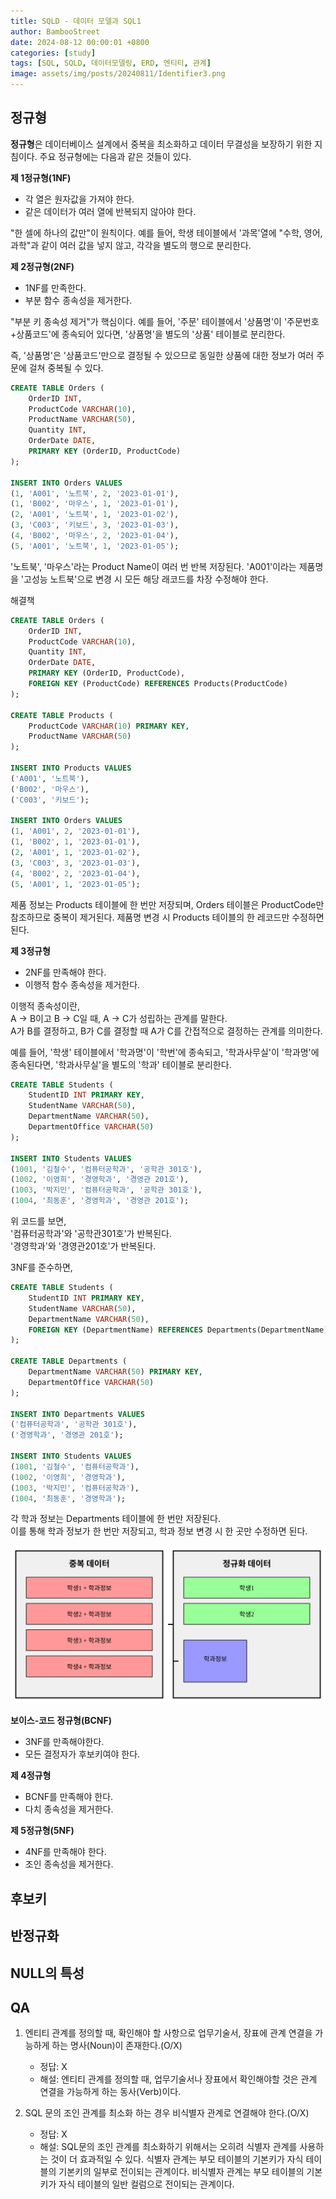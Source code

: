 ```yaml
---
title: SQLD - 데이터 모델과 SQL1
author: BambooStreet
date: 2024-08-12 00:00:01 +0800
categories: [study]
tags: [SQL, SQLD, 데이터모델링, ERD, 엔티티, 관계]
image: assets/img/posts/20240811/Identifier3.png
---
```


## 정규형
**정규형**은 데이터베이스 설계에서 중복을 최소화하고 데이터 무결성을 보장하기 위한 지침이다. 주요 정규형에는 다음과 같은 것들이 있다.

**제 1정규형(1NF)**
* 각 열은 원자값을 가져야 한다.
* 같은 데이터가 여러 열에 반복되지 않아야 한다.

"한 셀에 하나의 값만"이 원칙이다. 예를 들어, 학생 테이블에서 '과목'열에 "수학, 영어, 과학"과 같이 여러 값을 넣지 않고, 각각을 별도의 행으로 분리한다.

**제 2정규형(2NF)**
* 1NF를 만족한다.
* 부분 함수 종속성을 제거한다.

"부분 키 종속성 제거"가 핵심이다. 예를 들어, '주문' 테이블에서 '상품명'이 '주문번호+상품코드'에 종속되어 있다면, '상품명'을 별도의 '상품' 테이블로 분리한다. 


즉, '상품명'은 '상품코드'만으로 결정될 수 있으므로 동일한 상품에 대한 정보가 여러 주문에 걸쳐 중복될 수 있다. 


```sql
CREATE TABLE Orders (
    OrderID INT,
    ProductCode VARCHAR(10),
    ProductName VARCHAR(50),
    Quantity INT,
    OrderDate DATE,
    PRIMARY KEY (OrderID, ProductCode)
);

INSERT INTO Orders VALUES
(1, 'A001', '노트북', 2, '2023-01-01'),
(1, 'B002', '마우스', 1, '2023-01-01'),
(2, 'A001', '노트북', 1, '2023-01-02'),
(3, 'C003', '키보드', 3, '2023-01-03'),
(4, 'B002', '마우스', 2, '2023-01-04'),
(5, 'A001', '노트북', 1, '2023-01-05');
```

'노트북', '마우스'라는 Product Name이 여러 번 반복 저장된다.
'A001'이라는 제품명을 '고성능 노트북'으로 변경 시 모든 해당 래코드를 차장 수정해야 한다.


해결책

```sql
CREATE TABLE Orders (
    OrderID INT,
    ProductCode VARCHAR(10),
    Quantity INT,
    OrderDate DATE,
    PRIMARY KEY (OrderID, ProductCode),
    FOREIGN KEY (ProductCode) REFERENCES Products(ProductCode)
);

CREATE TABLE Products (
    ProductCode VARCHAR(10) PRIMARY KEY,
    ProductName VARCHAR(50)
);

INSERT INTO Products VALUES
('A001', '노트북'),
('B002', '마우스'),
('C003', '키보드');

INSERT INTO Orders VALUES
(1, 'A001', 2, '2023-01-01'),
(1, 'B002', 1, '2023-01-01'),
(2, 'A001', 1, '2023-01-02'),
(3, 'C003', 3, '2023-01-03'),
(4, 'B002', 2, '2023-01-04'),
(5, 'A001', 1, '2023-01-05');
```

제품 정보는 Products 테이블에 한 번만 저장되며, Orders 테이블은 ProductCode만 참조하므로 중복이 제거된다.
제품명 변경 시 Products 테이블의 한 레코드만 수정하면된다.




**제 3정규형**
* 2NF를 만족해야 한다.
* 이행적 함수 종속성을 제거한다.

이행적 종속성이란,<br>
A → B이고 B → C일 때, A → C가 성립하는 관계를 말한다.<br>
A가 B를 결정하고, B가 C를 결정할 때 A가 C를 간접적으로 결정하는 관계를 의미한다.

예를 들어, '학생' 테이블에서 '학과명'이 '학번'에 종속되고, '학과사무실'이 '학과명'에 종속된다면, '학과사무실'을 별도의 '학과' 테이블로 분리한다.

```sql
CREATE TABLE Students (
    StudentID INT PRIMARY KEY,
    StudentName VARCHAR(50),
    DepartmentName VARCHAR(50),
    DepartmentOffice VARCHAR(50)
);

INSERT INTO Students VALUES
(1001, '김철수', '컴퓨터공학과', '공학관 301호'),
(1002, '이영희', '경영학과', '경영관 201호'),
(1003, '박지민', '컴퓨터공학과', '공학관 301호'),
(1004, '최동훈', '경영학과', '경영관 201호');
```
위 코드를 보면,<br>
'컴퓨터공학과'와 '공학관301호'가 반복된다.<br>
'경영학과'와 '경영관201호'가 반복된다.

3NF를 준수하면,

```sql
CREATE TABLE Students (
    StudentID INT PRIMARY KEY,
    StudentName VARCHAR(50),
    DepartmentName VARCHAR(50),
    FOREIGN KEY (DepartmentName) REFERENCES Departments(DepartmentName)
);

CREATE TABLE Departments (
    DepartmentName VARCHAR(50) PRIMARY KEY,
    DepartmentOffice VARCHAR(50)
);

INSERT INTO Departments VALUES
('컴퓨터공학과', '공학관 301호'),
('경영학과', '경영관 201호');

INSERT INTO Students VALUES
(1001, '김철수', '컴퓨터공학과'),
(1002, '이영희', '경영학과'),
(1003, '박지민', '컴퓨터공학과'),
(1004, '최동훈', '경영학과');
```

각 학과 정보는 Departments 테이블에 한 번만 저장된다.<br>
이를 통해 학과 정보가 한 번만 저장되고, 학과 정보 변경 시 한 곳만 수정하면 된다.


![data-duplication](assets/img/posts/20240812/data-duplication-diagram.svg)

**보이스-코드 정규형(BCNF)**
* 3NF를 만족해야한다.
* 모든 결정자가 후보키여야 한다.

**제 4정규형**
* BCNF를 만족해야 한다.
* 다치 종속성을 제거한다.

**제 5정규형(5NF)**
* 4NF를 만족해야 한다.
* 조인 종속성을 제거한다.



## 후보키


## 반정규화

## NULL의 특성


## QA
1. 엔티티 관계를 정의할 때, 확인해야 할 사항으로 업무기술서, 장표에 관계 연결을 가능하게 하는 명사(Noun)이 존재한다.(O/X)

    * 정답: X
    * 해설: 엔티티 관계를 정의할 때, 업무기술서나 장표에서 확인해야할 것은 관계 연결을 가능하게 하는 동사(Verb)이다.



2.  SQL 문의 조인 관계를 최소화 하는 경우 비식별자 관계로 연결해야 한다.(O/X)

    * 정답: X
    * 해설: SQL문의 조인 관계를 최소화하기 위해서는 오히려 식별자 관계를 사용하는 것이 더 효과적일 수 있다. 식별자 관계는 부모 테이블의 기본키가 자식 테이블의 기본키의 일부로 전이되는 관계이다.
    비식별자 관계는 부모 테이블의 기본키가 자식 테이블의 일반 컬럼으로 전이되는 관계이다.











